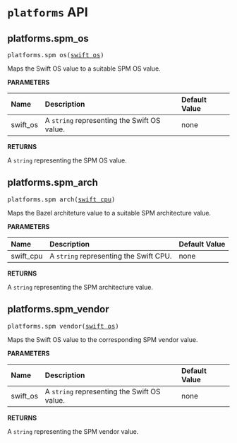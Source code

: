 <!-- Generated with Stardoc, Do Not Edit! -->
# `platforms` API


<a id="#platforms.spm_os"></a>

## platforms.spm_os

<pre>
platforms.spm_os(<a href="#platforms.spm_os-swift_os">swift_os</a>)
</pre>

Maps the Swift OS value to a suitable SPM OS value.

**PARAMETERS**


| Name  | Description | Default Value |
| :------------- | :------------- | :------------- |
| <a id="platforms.spm_os-swift_os"></a>swift_os |  A <code>string</code> representing the Swift OS value.   |  none |

**RETURNS**

A `string` representing the SPM OS value.


<a id="#platforms.spm_arch"></a>

## platforms.spm_arch

<pre>
platforms.spm_arch(<a href="#platforms.spm_arch-swift_cpu">swift_cpu</a>)
</pre>

Maps the Bazel architeture value to a suitable SPM architecture value.

**PARAMETERS**


| Name  | Description | Default Value |
| :------------- | :------------- | :------------- |
| <a id="platforms.spm_arch-swift_cpu"></a>swift_cpu |  A <code>string</code> representing the Swift CPU.   |  none |

**RETURNS**

A `string` representing the SPM architecture value.


<a id="#platforms.spm_vendor"></a>

## platforms.spm_vendor

<pre>
platforms.spm_vendor(<a href="#platforms.spm_vendor-swift_os">swift_os</a>)
</pre>

Maps the Swift OS value to the corresponding SPM vendor value.

**PARAMETERS**


| Name  | Description | Default Value |
| :------------- | :------------- | :------------- |
| <a id="platforms.spm_vendor-swift_os"></a>swift_os |  A <code>string</code> representing the Swift OS value.   |  none |

**RETURNS**

A `string` representing the SPM vendor value.


